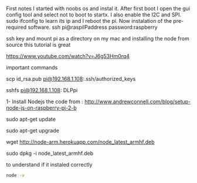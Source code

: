 First notes
I started with noobs os and instal it. After first boot I open the gui config tool and select not to boot to startx. I also enable the I2C and
SPI. 
sudo ifconfig to learn its ip and I reboot the pi.
Now instalation of the pre-required software.
ssh pi@raspiIPaddress
password:raspberry

ssh key and mount pi as a directory on my mac and installing the node from source this tutorial is great

https://www.youtube.com/watch?v=J6g53Hm0rq4

important commands

scp id_rsa.pub pi@192.168.1.108:.ssh/authorized_keys

sshfs pi@192.168.1.108: DLPpi



1- Install Nodejs 
the code from :
http://www.andrewconnell.com/blog/setup-node-js-on-raspberry-pi-2-b


sudo apt-get update

sudo apt-get upgrade

wget http://node-arm.herokuapp.com/node_latest_armhf.deb

sudo dpkg -i node_latest_armhf.deb



to understand if it instaled correctly
```sh
node -v
```



